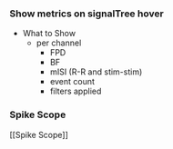 
### Show metrics on signalTree hover
- What to Show
    - per channel
        - FPD
        - BF
        - mISI (R-R and stim-stim)
        - event count
        - filters applied

### Spike Scope
[[Spike Scope]]
